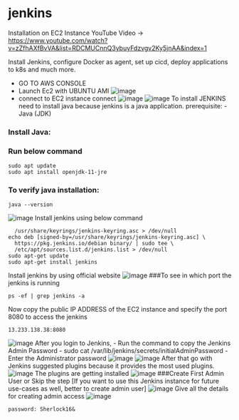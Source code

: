 # jenkins
Installation on EC2 Instance
YouTube Video -> https://www.youtube.com/watch?v=zZfhAXfBvVA&list=RDCMUCnnQ3ybuyFdzvgv2Ky5jnAA&index=1

Install Jenkins, configure Docker as agent, set up cicd, deploy applications to k8s and much more.

- GO TO AWS CONSOLE
- Launch Ec2 with UBUNTU AMI
![image](https://github.com/sowmiya429/jenkins/assets/80743760/2afe1e84-ba31-43be-bd31-d9b8ed4b4094)
- connect to EC2 instance connect
  ![image](https://github.com/sowmiya429/jenkins/assets/80743760/fbb23fc8-da06-4b84-ab33-c3b5a7e62135)
  ![image](https://github.com/sowmiya429/jenkins/assets/80743760/6d46e3ee-8092-4d3b-8cf7-119166abd8ef)
To install JENKINS need to install java because jenkins is a java application.
prerequisite:
 -Java (JDK)
### Install Java:
### Run below command
```
sudo apt update
sudo apt install openjdk-11-jre
```
### To verify java installation:
```
java --version
```
![image](https://github.com/sowmiya429/jenkins/assets/80743760/2c63ffc9-6342-472a-906b-90875babf857)
Install jenkins using below command
```curl -fsSL https://pkg.jenkins.io/debian/jenkins.io-2023.key | sudo tee \
  /usr/share/keyrings/jenkins-keyring.asc > /dev/null
echo deb [signed-by=/usr/share/keyrings/jenkins-keyring.asc] \
  https://pkg.jenkins.io/debian binary/ | sudo tee \
  /etc/apt/sources.list.d/jenkins.list > /dev/null
sudo apt-get update
sudo apt-get install jenkins
```
Install jenkins by using official website
![image](https://github.com/sowmiya429/jenkins/assets/80743760/029a220f-81a6-4a2d-891d-e1c47e3db57f)
###To see in which port the jenkins is running
```
ps -ef | grep jenkins -a
```
Now copy the public IP ADDRESS of the EC2 instance and specify the port 8080 to access the jenkins
```
13.233.138.38:8080
```
![image](https://github.com/sowmiya429/jenkins/assets/80743760/fcd7da2d-4e54-4226-b17d-3bf288b41419)
After you login to Jenkins, - Run the command to copy the Jenkins Admin Password - sudo cat /var/lib/jenkins/secrets/initialAdminPassword - Enter the Administrator password
![image](https://github.com/sowmiya429/jenkins/assets/80743760/73cae487-e4db-4920-b849-b083c69321fd)
![image](https://github.com/sowmiya429/jenkins/assets/80743760/9351e1c7-5243-4823-b288-17916bd549c4)
After that go with Jenkins suggested plugins because it provides the most used plugins.
![image](https://github.com/sowmiya429/jenkins/assets/80743760/3c8da37f-b0ef-4986-aa75-b34e0ed02ba4)
The plugins are getting installed
![image](https://github.com/sowmiya429/jenkins/assets/80743760/105d79a3-fb3a-4f52-99d2-8c400461d265)
###Create First Admin User or Skip the step [If you want to use this Jenkins instance for future use-cases as well, better to create admin user]
![image](https://github.com/sowmiya429/jenkins/assets/80743760/f0f4cd20-5eff-499f-9b08-b63003d0b8b2)
Give all the details for creating admin access
![image](https://github.com/sowmiya429/jenkins/assets/80743760/5ecfe389-e68b-4833-92a0-5ca1e66d317a)
```
password: Sherlock16&
```






